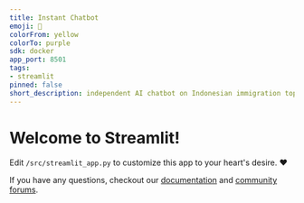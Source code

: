 ```yaml
---
title: Instant Chatbot
emoji: 💬
colorFrom: yellow
colorTo: purple
sdk: docker
app_port: 8501
tags:
- streamlit
pinned: false
short_description: independent AI chatbot on Indonesian immigration topics
---
```


# Welcome to Streamlit!

Edit `/src/streamlit_app.py` to customize this app to your heart's desire. :heart:

If you have any questions, checkout our [documentation](https://docs.streamlit.io) and [community
forums](https://discuss.streamlit.io).
